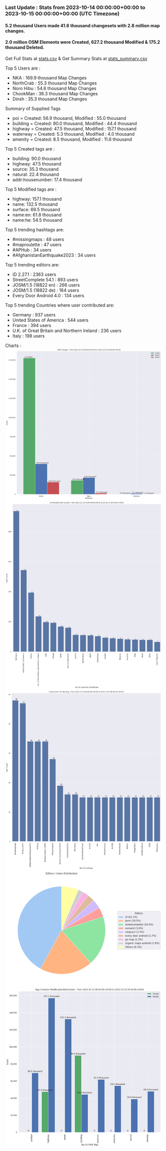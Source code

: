 ### Last Update : Stats from 2023-10-14 00:00:00+00:00 to 2023-10-15 00:00:00+00:00 (UTC Timezone)

#### 5.2 thousand Users made 41.6 thousand changesets with 2.8 million map changes.
#### 2.0 million OSM Elements were Created, 627.2 thousand Modified & 175.2 thousand Deleted.
Get Full Stats at [stats.csv](/stats/Global/Daily/stats.csv)
 & Get Summary Stats at [stats_summary.csv](/stats/Global/Daily/stats_summary.csv)

Top 5 Users are : 
- NKA : 169.9 thousand Map Changes
- NorthCrab : 55.3 thousand Map Changes
- Noro Hibu : 54.6 thousand Map Changes
- ChookMan : 36.3 thousand Map Changes
- Dinsh : 35.3 thousand Map Changes

Summary of Supplied Tags
- poi = Created: 56.9 thousand, Modified : 55.0 thousand
- building = Created: 90.0 thousand, Modified : 44.4 thousand
- highway = Created: 47.5 thousand, Modified : 157.1 thousand
- waterway = Created: 5.3 thousand, Modified : 4.0 thousand
- amenity = Created: 8.5 thousand, Modified : 11.6 thousand


Top 5 Created tags are :
- building: 90.0 thousand
- highway: 47.5 thousand
- source: 35.3 thousand
- natural: 22.4 thousand
- addr:housenumber: 17.4 thousand


Top 5 Modified tags are :
- highway: 157.1 thousand
- name: 132.5 thousand
- surface: 69.5 thousand
- name:en: 61.8 thousand
- name:he: 54.5 thousand


Top 5 trending hashtags are:
- #missingmaps : 48 users
- #maproulette : 47 users
- #APHub : 34 users
- #AfghanistanEarthquake2023 : 34 users


Top 5 trending editors are:
- iD 2.27.1 : 2363 users
- StreetComplete 54.1 : 893 users
- JOSM/1.5 (18822 en) : 266 users
- JOSM/1.5 (18822 de) : 164 users
- Every Door Android 4.0 : 134 users


Top 5 trending Countries where user contributed are:
- Germany : 937 users
- United States of America : 544 users
- France : 394 users
- U.K. of Great Britain and Northern Ireland : 236 users
- Italy : 198 users


 Charts : 
![Alt text](./stats_osm_changes.png) 
![Alt text](./stats_users_per_country.png) 
![Alt text](./stats_users_per_hashtag.png) 
![Alt text](./stats_editors_pie_chart.png) 
![Alt text](./stats_tags.png) 
